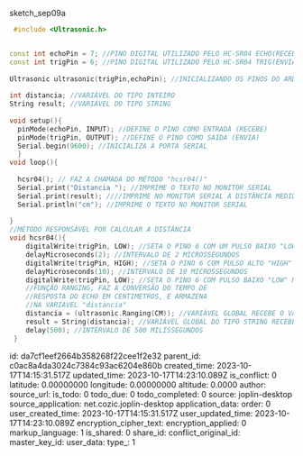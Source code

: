 sketch_sep09a

````c++
 #include <Ultrasonic.h>


const int echoPin = 7; //PINO DIGITAL UTILIZADO PELO HC-SR04 ECHO(RECEBE)
const int trigPin = 6; //PINO DIGITAL UTILIZADO PELO HC-SR04 TRIG(ENVIA)
 
Ultrasonic ultrasonic(trigPin,echoPin); //INICIALIZANDO OS PINOS DO ARDUINO
 
int distancia; //VARIÁVEL DO TIPO INTEIRO
String result; //VARIÁVEL DO TIPO STRING
 
void setup(){
  pinMode(echoPin, INPUT); //DEFINE O PINO COMO ENTRADA (RECEBE)
  pinMode(trigPin, OUTPUT); //DEFINE O PINO COMO SAIDA (ENVIA)
  Serial.begin(9600); //INICIALIZA A PORTA SERIAL
  }
void loop(){
  
  hcsr04(); // FAZ A CHAMADA DO MÉTODO "hcsr04()"
  Serial.print("Distancia "); //IMPRIME O TEXTO NO MONITOR SERIAL
  Serial.print(result); ////IMPRIME NO MONITOR SERIAL A DISTÂNCIA MEDIDA
  Serial.println("cm"); //IMPRIME O TEXTO NO MONITOR SERIAL
  
}
//MÉTODO RESPONSÁVEL POR CALCULAR A DISTÂNCIA
void hcsr04(){
    digitalWrite(trigPin, LOW); //SETA O PINO 6 COM UM PULSO BAIXO "LOW"
    delayMicroseconds(2); //INTERVALO DE 2 MICROSSEGUNDOS
    digitalWrite(trigPin, HIGH); //SETA O PINO 6 COM PULSO ALTO "HIGH"
    delayMicroseconds(10); //INTERVALO DE 10 MICROSSEGUNDOS
    digitalWrite(trigPin, LOW); //SETA O PINO 6 COM PULSO BAIXO "LOW" NOVAMENTE
    //FUNÇÃO RANGING, FAZ A CONVERSÃO DO TEMPO DE
    //RESPOSTA DO ECHO EM CENTIMETROS, E ARMAZENA
    //NA VARIAVEL "distancia"
    distancia = (ultrasonic.Ranging(CM)); //VARIÁVEL GLOBAL RECEBE O VALOR DA DISTÂNCIA MEDIDA
    result = String(distancia); //VARIÁVEL GLOBAL DO TIPO STRING RECEBE A DISTÂNCIA(CONVERTIDO DE INTEIRO PARA STRING)
    delay(500); //INTERVALO DE 500 MILISSEGUNDOS
 }
````

id: da7cf1eef2664b358268f22cee1f2e32
parent_id: c0ac8a4da3024c7384c93ac6204e860b
created_time: 2023-10-17T14:15:31.517Z
updated_time: 2023-10-17T14:23:10.089Z
is_conflict: 0
latitude: 0.00000000
longitude: 0.00000000
altitude: 0.0000
author: 
source_url: 
is_todo: 0
todo_due: 0
todo_completed: 0
source: joplin-desktop
source_application: net.cozic.joplin-desktop
application_data: 
order: 0
user_created_time: 2023-10-17T14:15:31.517Z
user_updated_time: 2023-10-17T14:23:10.089Z
encryption_cipher_text: 
encryption_applied: 0
markup_language: 1
is_shared: 0
share_id: 
conflict_original_id: 
master_key_id: 
user_data: 
type_: 1